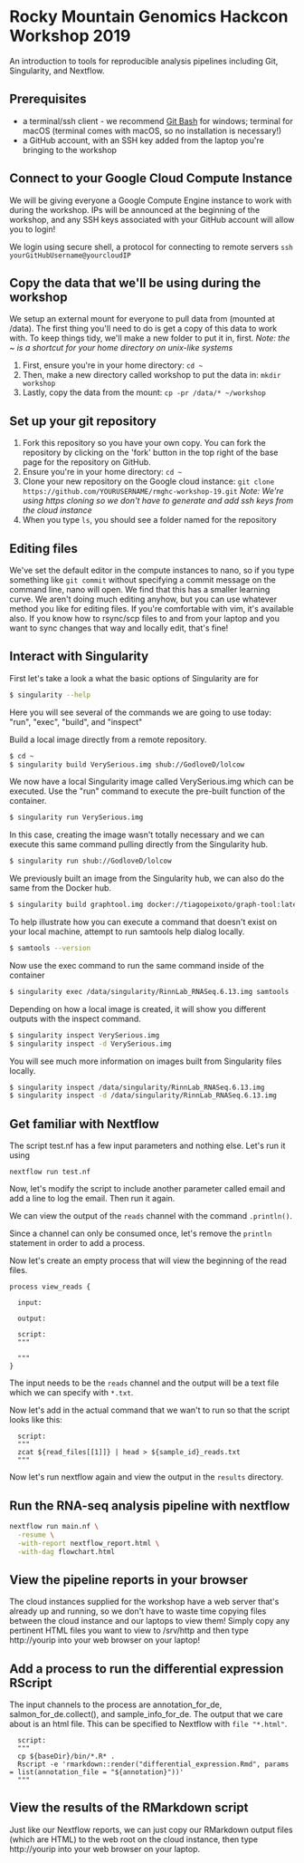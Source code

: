 # Rocky Mountain Genomics Hackcon Workshop 2019

An introduction to tools for reproducible analysis pipelines including Git, Singularity, and Nextflow.

## Prerequisites
- a terminal/ssh client - we recommend [Git Bash](https://gitforwindows.org/) for windows; terminal for macOS (terminal comes with macOS, so no installation is necessary!)
- a GitHub account, with an SSH key added from the laptop you're bringing to the workshop

## Connect to your Google Cloud Compute Instance
We will be giving everyone a Google Compute Engine instance to work with during the workshop.  IPs will be announced at the beginning of the workshop, and any SSH keys associated with your GitHub account will allow you to login!

We login using secure shell, a protocol for connecting to remote servers `ssh yourGitHubUsername@yourcloudIP`


## Copy the data that we'll be using during the workshop
We setup an external mount for everyone to pull data from (mounted at /data).  The first thing you'll need to do is get a copy of this data to work with.  To keep things tidy, we'll make a new folder to put it in, first. *Note: the ~ is a shortcut for your home directory on unix-like systems*
1. First, ensure you're in your home directory: `cd ~`
2. Then, make a new directory called workshop to put the data in: `mkdir workshop`
3. Lastly, copy the data from the mount: `cp -pr /data/* ~/workshop`

## Set up your git repository

1. Fork this repository so you have your own copy.  You can fork the repository by clicking on the 'fork' button in the top right of the base page for the repository on GitHub.
2. Ensure you're in your home directory: `cd ~`
3. Clone your new repository on the Google cloud instance: `git clone https://github.com/YOURUSERNAME/rmghc-workshop-19.git` *Note: We're using https cloning so we don't have to generate and add ssh keys from the cloud instance*
4. When you type `ls`, you should see a folder named for the repository


## Editing files
We've set the default editor in the compute instances to nano, so if you type something like `git commit` without specifying a commit message on the command line, nano will open.  We find that this has a smaller learning curve.  We aren't doing much editing anyhow, but you can use whatever method you like for editing files.  If you're comfortable with vim, it's available also.  If you know how to rsync/scp files to and from your laptop and you want to sync changes that way and locally edit, that's fine!  

## Interact with Singularity

First let's take a look a what the basic options of Singularity are for

```bash
$ singularity --help
```

Here you will see several of the commands we are going to use today: "run", "exec", "build", and "inspect"

Build a local image directly from a remote repository.

```bash
$ cd ~
$ singularity build VerySerious.img shub://GodloveD/lolcow
```

We now have a local Singularity image called VerySerious.img which can be executed. Use the "run" command to execute the pre-built function of the container.

```bash
$ singularity run VerySerious.img
```

In this case, creating the image wasn't totally necessary and we can execute this same command pulling directly from the Singularity hub.

```bash
$ singularity run shub://GodloveD/lolcow
```

We previously built an image from the Singularity hub, we can also do the same from the Docker hub.

```bash
$ singularity build graphtool.img docker://tiagopeixoto/graph-tool:latest
```

To help illustrate how you can execute a command that doesn't exist on your local machine, attempt to run samtools help dialog locally.

```bash
$ samtools --version
```

Now use the exec command to run the same command inside of the container

```bash
$ singularity exec /data/singularity/RinnLab_RNASeq.6.13.img samtools --version
```

Depending on how a local image is created, it will show you different outputs with the inspect command.

```bash
$ singularity inspect VerySerious.img
$ singularity inspect -d VerySerious.img
```

You will see much more information on images built from Singularity files locally.

```bash
$ singularity inspect /data/singularity/RinnLab_RNASeq.6.13.img
$ singularity inspect -d /data/singularity/RinnLab_RNASeq.6.13.img
```

## Get familiar with Nextflow

The script test.nf has a few input parameters and nothing else. Let's run it using 

```nextflow
nextflow run test.nf
```

Now, let's modify the script to include another parameter called email and add a line to log the email. Then run it again. 

We can view the output of the `reads` channel with the command `.println()`. 

Since a channel can only be consumed once, let's remove the `println` statement in order to add a process. 

Now let's create an empty process that will view the beginning of the read files. 

```nextflow
process view_reads {

  input:
  
  output:
  
  script:
  """
  
  """
}
```

The input needs to be the `reads` channel and the output will be a text file which we can specify with `*.txt`. 

Now let's add in the actual command that we wan't to run so that the script looks like this:

```nextflow
  script:
  """
  zcat ${read_files[[1]]} | head > ${sample_id}_reads.txt
  """
```

Now let's run nextflow again and view the output in the `results` directory.

## Run the RNA-seq analysis pipeline with nextflow

```bash
nextflow run main.nf \
  -resume \
  -with-report nextflow_report.html \
  -with-dag flowchart.html
```

## View the pipeline reports in your browser
The cloud instances supplied for the workshop have a web server that's already up and running, so we don't have to waste time copying files between the cloud instance and our laptops to view them!  Simply copy any pertinent HTML files you want to view to /srv/http and then type http://yourip into your web browser on your laptop!  

## Add a process to run the differential expression RScript

The input channels to the process are annotation_for_de, salmon_for_de.collect(), and sample_info_for_de. The output that we care about is an html file. This can be specified to Nextflow with `file "*.html"`.

```nextflow
  script:
  """
  cp ${baseDir}/bin/*.R* .
  Rscript -e 'rmarkdown::render("differential_expression.Rmd", params = list(annotation_file = "${annotation}"))'
  """
```

## View the results of the RMarkdown script
Just like our Nextflow reports, we can just copy our RMarkdown output files (which are HTML) to the web root on the cloud instance, then type http://yourip into your web browser on your laptop.
